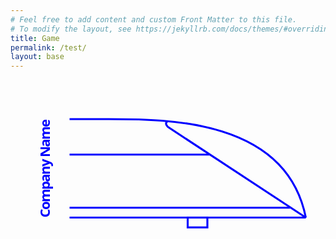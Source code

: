 ```yaml
---
# Feel free to add content and custom Front Matter to this file.
# To modify the layout, see https://jekyllrb.com/docs/themes/#overriding-theme-defaults
title: Game
permalink: /test/
layout: base
---
```

<svg viewbox="0 0 160 90">
    <style>
        .logoTitle{
            font : bold 7px serif;
            font-family : system-ui;
            fill : blue;
        }
    </style>
    <path d="M 150 70 C 140 20, 80 20, 50 20 L 30 20" fill="transparent" stroke="blue" stroke-width="1" />
    <path d="M 150 70 L 30 70" fill="transparent" stroke="blue" stroke-width="1" />
    <path d="M 80 21 Q 78 22, 80 24 L 150 70" fill="transparent" stroke="blue" stroke-width="1" />
    <path d="M 101 38 L 30 38" fill="transparent" stroke="blue" stroke-width="1" />
    <path d="M 142 65 L 30 65" fill="transparent" stroke="blue" stroke-width="1" />
    <rect x="90" y="70" width="10" height="5" fill="transparent" stroke="blue" stroke-width="1" />
    <text stroke-width=".25" textLength="50" x="0" y="0" transform="translate(20,70) rotate(-90, 0, 0)" class="logoTitle">Company Name</text>
</svg>
